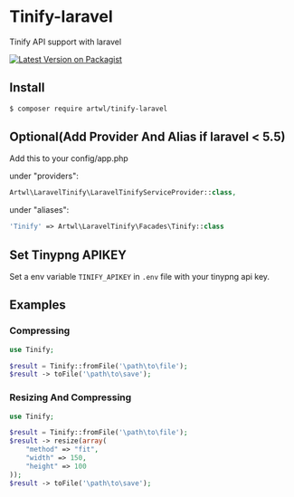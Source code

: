 # Tinify-laravel
Tinify API support with laravel

[![Latest Version on Packagist](https://img.shields.io/packagist/v/artwl/tinify-laravel.svg?style=flat-square)](https://packagist.org/packages/artwl/tinify-laravel)

## Install

``` bash
$ composer require artwl/tinify-laravel
```

## Optional(Add Provider And Alias if laravel < 5.5)

Add this to your config/app.php

under "providers":
```php
Artwl\LaravelTinify\LaravelTinifyServiceProvider::class,
```
under "aliases":

```php
'Tinify' => Artwl\LaravelTinify\Facades\Tinify::class
```

## Set Tinypng APIKEY

Set a env variable `TINIFY_APIKEY` in `.env` file with your tinypng api key.

## Examples

### Compressing

```php
use Tinify;

$result = Tinify::fromFile('\path\to\file');
$result -> toFile('\path\to\save');
```

### Resizing And Compressing
```php
use Tinify;

$result = Tinify::fromFile('\path\to\file');
$result -> resize(array(
    "method" => "fit",
    "width" => 150,
    "height" => 100
));
$result -> toFile('\path\to\save');
```

